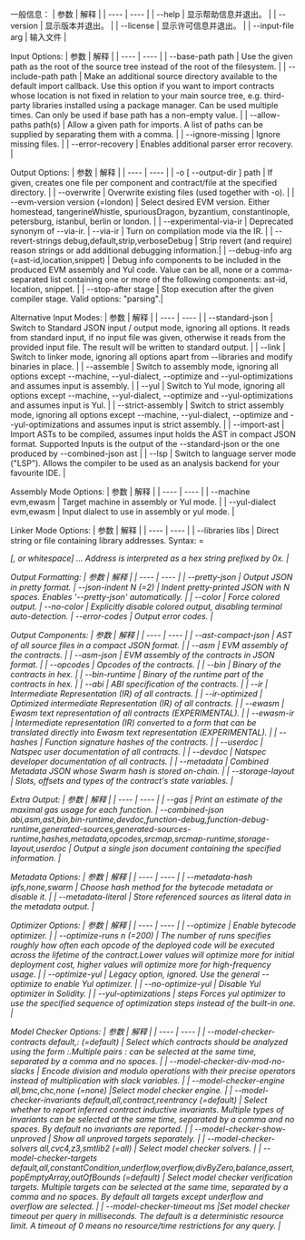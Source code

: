 一般信息：
| 参数  |  解释  |
| ----  |  ----  |
|  --help             |  显示帮助信息并退出。  |
|  --version          |  显示版本并退出。  |
|  --license          |  显示许可信息并退出。  |
|  --input-file arg   |  输入文件  |

Input Options:
| 参数  |  解释  |
| ----  |  ----  |
|  --base-path path   |  Use the given path as the root of the source tree  instead of the root of the filesystem.  |
|  --include-path path  |  Make an additional source directory available to the  default import callback. Use this option if you want to import contracts whose location is not fixed in relation to your main source tree, e.g. third-party libraries  installed using a package manager. Can be used multiple  times. Can only be used if base path has a non-empty  value.  |
|  --allow-paths path(s) |  Allow a given path for imports. A list of paths can be  supplied by separating them with a comma.  |
|  --ignore-missing     |  Ignore missing files.  |
|  --error-recovery     |  Enables additional parser error recovery.  |

Output Options:
| 参数  |  解释  |
| ----  |  ----  |
|  -o [ --output-dir ] path  |  If given, creates one file per component and  contract/file at the specified directory.  |
|  --overwrite         | Overwrite existing files (used together with -o).  |
|  --evm-version version (=london) |  Select desired EVM version. Either homestead,  tangerineWhistle, spuriousDragon, byzantium,  constantinople, petersburg, istanbul, berlin or london. |
|  --experimental-via-ir  |  Deprecated synonym of --via-ir.
|  --via-ir            | Turn on compilation mode via the IR. |
|  --revert-strings debug,default,strip,verboseDebug | Strip revert (and require) reason strings or add  additional debugging information.|
|  --debug-info arg (=ast-id,location,snippet) | Debug info components to be included in the produced EVM assembly and Yul code. Value can be all, none or a  comma-separated list containing one or more of the  following components: ast-id, location, snippet. |
|  --stop-after stage |  Stop execution after the given compiler stage. Valid  options: "parsing".|

Alternative Input Modes:
| 参数  |  解释  |
| ----  |  ----  |
|  --standard-json  |    Switch to Standard JSON input / output mode, ignoring  all options. It reads from standard input, if no input  file was given, otherwise it reads from the provided  input file. The result will be written to standard  output.  |
|  --link           |    Switch to linker mode, ignoring all options apart from  --libraries and modify binaries in place.  |
|  --assemble       |    Switch to assembly mode, ignoring all options except   --machine, --yul-dialect, --optimize and  --yul-optimizations and assumes input is assembly.  |
|  --yul            |    Switch to Yul mode, ignoring all options except   --machine, --yul-dialect, --optimize and    --yul-optimizations and assumes input is Yul.  |
| --strict-assembly |   Switch to strict assembly mode, ignoring all options   except --machine, --yul-dialect, --optimize and  --yul-optimizations and assumes input is strict assembly.  |
|  --import-ast     |    Import ASTs to be compiled, assumes input holds the AST  in compact JSON format. Supported Inputs is the output  of the --standard-json or the one produced by --combined-json ast  |
|  --lsp            |    Switch to language server mode ("LSP"). Allows the compiler to be used as an analysis backend for your favourite IDE.  |

Assembly Mode Options:
| 参数  |  解释  |
| ----  |  ----  |
|   --machine evm,ewasm   |  Target machine in assembly or Yul mode.  | 
|   --yul-dialect evm,ewasm | Input dialect to use in assembly or yul mode.  | 

Linker Mode Options:
| 参数  |  解释  |
| ----  |  ----  |
|  --libraries libs  |   Direct string or file containing library addresses. Syntax: <libraryName>=<address> [, or whitespace] ... Address is interpreted as a hex string prefixed by 0x.  |

Output Formatting:
| 参数  |  解释  |
| ----  |  ----  |
|  --pretty-json       | Output JSON in pretty format.
|  --json-indent N (=2) |  Indent pretty-printed JSON with N spaces. Enables  '--pretty-json' automatically.  |
|  --color             |  Force colored output.
|  --no-color          |  Explicitly disable colored output, disabling terminal auto-detection.
|  --error-codes       |  Output error codes.  |

Output Components:
| 参数  |  解释  |
| ----  |  ----  |
|  --ast-compact-json  |  AST of all source files in a compact JSON format.  |
|  --asm               |  EVM assembly of the contracts.  |
|  --asm-json          |  EVM assembly of the contracts in JSON format.  |
|  --opcodes           |  Opcodes of the contracts.  |
|  --bin               |  Binary of the contracts in hex.  |
|  --bin-runtime       |  Binary of the runtime part of the contracts in hex.  |
|  --abi               |  ABI specification of the contracts.  |
|  --ir                |  Intermediate Representation (IR) of all contracts.  |
|  --ir-optimized      |  Optimized intermediate Representation (IR) of all contracts.  |
|  --ewasm             |  Ewasm text representation of all contracts (EXPERIMENTAL).  |
|  --ewasm-ir          |  Intermediate representation (IR) converted to a form that can be translated directly into Ewasm text representation (EXPERIMENTAL).  |
|  --hashes            |  Function signature hashes of the contracts.  |
|  --userdoc           |  Natspec user documentation of all contracts.  |
|  --devdoc            |  Natspec developer documentation of all contracts.  |
|  --metadata          |  Combined Metadata JSON whose Swarm hash is stored on-chain.  |
|  --storage-layout    |  Slots, offsets and types of the contract's state variables.  |

Extra Output:
| 参数  |  解释  |
| ----  |  ----  |
|  --gas         |       Print an estimate of the maximal gas usage for each function.
|  --combined-json abi,asm,ast,bin,bin-runtime,devdoc,function-debug,function-debug-runtime,generated-sources,generated-sources-runtime,hashes,metadata,opcodes,srcmap,srcmap-runtime,storage-layout,userdoc |  Output a single json document containing the specified  information.  |

Metadata Options:
| 参数  |  解释  |
| ----  |  ----  |
|  --metadata-hash ipfs,none,swarm |  Choose hash method for the bytecode metadata or disable  it.  |
|  --metadata-literal   | Store referenced sources as literal data in the metadata output.  |

Optimizer Options:
| 参数  |  解释  |
| ----  |  ----  |
|  --optimize               | Enable bytecode optimizer.  |
|  --optimize-runs n (=200) |  The number of runs specifies roughly how often each  opcode of the deployed code will be executed across the lifetime of the contract.Lower values will optimize more for initial deployment cost, higher values will optimize more for high-frequency usage.  |
|  --optimize-yul           |  Legacy option, ignored. Use the general --optimize to enable Yul optimizer.  |
|  --no-optimize-yul        |  Disable Yul optimizer in Solidity.  |
|  --yul-optimizations      | steps Forces yul optimizer to use the specified sequence of  optimization steps instead of the built-in one.  |

Model Checker Options:
| 参数  |  解释  |
| ----  |  ----  |
|  --model-checker-contracts default,<source>:<contract> (=default)  |  Select which contracts should be analyzed using the form <source>:<contract>.Multiple pairs <source>:<contract>  can be selected at the same time, separated by a comma and no spaces.  |
|  --model-checker-div-mod-no-slacks   | Encode division and modulo operations with their precise operators instead of multiplication with slack variables.  |
|  --model-checker-engine all,bmc,chc,none (=none) |Select model checker engine. |
|  --model-checker-invariants default,all,contract,reentrancy (=default)  | Select whether to report inferred contract inductive invariants. Multiple types of invariants can be selected at the same time, separated by a comma and no spaces. By default no invariants are reported.  | 
|  --model-checker-show-unproved |   Show all unproved targets separately. |
|  --model-checker-solvers all,cvc4,z3,smtlib2 (=all) | Select model checker solvers. |
|  --model-checker-targets default,all,constantCondition,underflow,overflow,divByZero,balance,assert,popEmptyArray,outOfBounds (=default) | Select model checker verification targets. Multiple  targets can be selected at the same time, separated by a comma and no spaces. By default all targets except underflow and overflow are selected. |
|  --model-checker-timeout ms |Set model checker timeout per query in milliseconds. The default is a deterministic resource limit. A timeout of  0 means no resource/time restrictions for any query. |